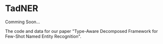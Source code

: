 # TadNER
Comming Soon...

The code and data for our paper "Type-Aware Decomposed Framework for Few-Shot Named Entity Recognition".
